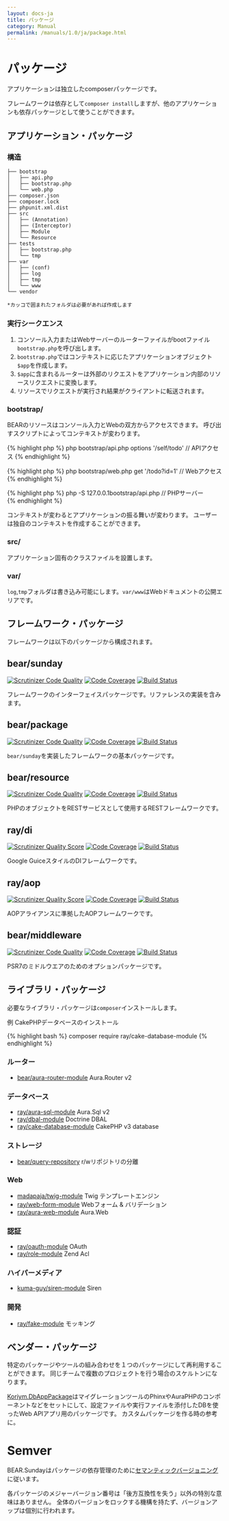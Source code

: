 ```yaml
---
layout: docs-ja
title: パッケージ
category: Manual
permalink: /manuals/1.0/ja/package.html
---
```


# パッケージ

アプリケーションは独立したcomposerパッケージです。

フレームワークは依存として`composer install`しますが、他のアプリケーションも依存パッケージとして使うことができます。

## アプリケーション・パッケージ

### 構造

```
├── bootstrap
│   ├── api.php
│   ├── bootstrap.php
│   └── web.php
├── composer.json
├── composer.lock
├── phpunit.xml.dist
├── src
│   ├── (Annotation)
│   ├── (Interceptor)
│   ├── Module
│   └── Resource
├── tests
│   ├── bootstrap.php
│   └── tmp
├── var
│   ├── (conf)
│   ├── log
│   ├── tmp
│   └── www
└── vendor

*カッコで囲まれたフォルダは必要があれば作成します

```

### 実行シークエンス

 1. コンソール入力またはWebサーバーのルーターファイルがbootファイル`bootstrap.php`を呼び出します。
 3. `bootstrap.php`ではコンテキストに応じたアプリケーションオブジェクト`$app`を作成します。
 4. `$app`に含まれるルーターは外部のリクエストをアプリケーション内部のリソースリクエストに変換します。
 4. リソースでリクエストが実行され結果がクライアントに転送されます。


### bootstrap/
BEARのリソースはコンソール入力とWebの双方からアクセスできます。
呼び出すスクリプトによってコンテキストが変わります。

{% highlight php %}
php bootstrap/api.php options '/self/todo' // APIアクセス
{% endhighlight %}

{% highlight php %}
php bootstrap/web.php get '/todo?id=1' // Webアクセス
{% endhighlight %}

{% highlight php %}
php -S 127.0.0.1bootstrap/api.php // PHPサーバー    
{% endhighlight %}

コンテキストが変わるとアプリケーションの振る舞いが変わります。
ユーザーは独自のコンテキストを作成することができます。

### src/

アプリケーション固有のクラスファイルを設置します。

### var/

`log`,`tmp`フォルダは書き込み可能にします。`var/www`はWebドキュメントの公開エリアです。

## フレームワーク・パッケージ

フレームワークは以下のパッケージから構成されます。

## bear/sunday
[![Scrutinizer Code Quality](https://scrutinizer-ci.com/g/bearsunday/BEAR.Sunday/badges/quality-score.png?b=1.x)](https://scrutinizer-ci.com/g/bearsunday/BEAR.Sunday/?branch=1.x)
[![Code Coverage](https://scrutinizer-ci.com/g/bearsunday/BEAR.Sunday/badges/coverage.png?b=1.x)](https://scrutinizer-ci.com/g/bearsunday/BEAR.Sunday/?branch=1.x)
[![Build Status](https://travis-ci.org/bearsunday/BEAR.Sunday.svg?branch=1.x)](https://travis-ci.org/bearsunday/BEAR.Sunday?branch=1.x)

フレームワークのインターフェイスパッケージです。リファレンスの実装を含みます。

## bear/package
[![Scrutinizer Code Quality](https://scrutinizer-ci.com/g/bearsunday/BEAR.Package/badges/quality-score.png?b=1.x)](https://scrutinizer-ci.com/g/bearsunday/BEAR.Package/?branch=1.x)
[![Code Coverage](https://scrutinizer-ci.com/g/bearsunday/BEAR.Package/badges/coverage.png?b=1.x)](https://scrutinizer-ci.com/g/bearsunday/BEAR.Package/?branch=1.x)
[![Build Status](https://travis-ci.org/bearsunday/BEAR.Package.svg?branch=1.x)](https://travis-ci.org/bearsunday/BEAR.Package)


`bear/sunday`を実装したフレームワークの基本パッケージです。

## bear/resource
[![Scrutinizer Code Quality](https://scrutinizer-ci.com/g/bearsunday/BEAR.Resource/badges/quality-score.png?b=1.x)](https://scrutinizer-ci.com/g/bearsunday/BEAR.Resource/?branch=1.x)
[![Code Coverage](https://scrutinizer-ci.com/g/bearsunday/BEAR.Resource/badges/coverage.png?b=1.x)](https://scrutinizer-ci.com/g/bearsunday/BEAR.Resource/?branch=1.x)
[![Build Status](https://travis-ci.org/bearsunday/BEAR.Resource.svg?branch=1.x)](https://travis-ci.org/bearsunday/BEAR.Resource)

PHPのオブジェクトをRESTサービスとして使用するRESTフレームワークです。

## ray/di
 [![Scrutinizer Quality Score](https://scrutinizer-ci.com/g/ray-di/Ray.Di/badges/quality-score.png?b=2.x)](https://scrutinizer-ci.com/g/ray-di/Ray.Di/)
 [![Code Coverage](https://scrutinizer-ci.com/g/ray-di/Ray.Di/badges/coverage.png?b=2.x)](https://scrutinizer-ci.com/g/ray-di/Ray.Di/)
 [![Build Status](https://secure.travis-ci.org/ray-di/Ray.Di.png?b=2.x)](http://travis-ci.org/ray-di/Ray.Di)

Google GuiceスタイルのDIフレームワークです。

## ray/aop
 [![Scrutinizer Quality Score](https://scrutinizer-ci.com/g/ray-di/Ray.Aop/badges/quality-score.png?b=2.x)](https://scrutinizer-ci.com/g/ray-di/Ray.Aop/)
 [![Code Coverage](https://scrutinizer-ci.com/g/ray-di/Ray.Aop/badges/coverage.png?b=2.x)](https://scrutinizer-ci.com/g/ray-di/Ray.Aop/)
 [![Build Status](https://secure.travis-ci.org/ray-di/Ray.Aop.png?b=2.x)](http://travis-ci.org/ray-di/Ray.Aop)

AOPアライアンスに準拠したAOPフレームワークです。

## bear/middleware
[![Scrutinizer Code Quality](https://scrutinizer-ci.com/g/bearsunday/BEAR.Middleware/badges/quality-score.png?b=1.x)](https://scrutinizer-ci.com/g/bearsunday/BEAR.Middleware/?branch=1.x)
[![Code Coverage](https://scrutinizer-ci.com/g/bearsunday/BEAR.Middleware/badges/coverage.png?b=1.x)](https://scrutinizer-ci.com/g/bearsunday/BEAR.Middleware/?branch=1.x)
[![Build Status](https://travis-ci.org/bearsunday/BEAR.Middleware.svg?branch=1.x)](https://travis-ci.org/bearsunday/BEAR.Middleware)

PSR7のミドルウエアのためのオプションパッケージです。

## ライブラリ・パッケージ

必要なライブラリ・パッケージは`composer`インストールします。

例 CakePHPデータベースのインストール

{% highlight bash %}
composer require ray/cake-database-module
{% endhighlight %}

### ルーター

 *  [bear/aura-router-module](https://github.com/bearsunday/BEAR.AuraRouterModule) Aura.Router v2

### データベース

 * [ray/aura-sql-module](https://github.com/ray-di/Ray.AuraSqlModule) Aura.Sql v2
 * [ray/dbal-module](https://github.com/ray-di/Ray.DbalModule) Doctrine DBAL
 * [ray/cake-database-module](https://github.com/ray-di/Ray.CakeDbModule) CakePHP v3 database

### ストレージ

 * [bear/query-repository](https://github.com/bearsunday/BEAR.QueryRepository) r/wリポジトリの分離

### Web

 * [madapaja/twig-module](http://bearsunday.github.io/manuals/1.0/ja/html.html) Twig テンプレートエンジン
 * [ray/web-form-module](http://bearsunday.github.io/manuals/1.0/ja/form.html) Webフォーム & バリデーション
 * [ray/aura-web-module](https://github.com/Ray-Di/Ray.AuraWebModule) Aura.Web

### 認証

 * [ray/oauth-module](https://github.com/Ray-Di/Ray.OAuthModule) OAuth
 * [ray/role-module](https://github.com/ray-di/Ray.RoleModule) Zend Acl

### ハイパーメディア

 * [kuma-guy/siren-module](https://github.com/kuma-guy/BEAR.SirenModule) Siren

### 開発

 * [ray/fake-module](https://github.com/shingo-kumagai/Ray.FakeModule) モッキング

## ベンダー・パッケージ

特定のパッケージやツールの組み合わせを１つのパッケージにして再利用することができます。
同じチームで複数のプロジェクトを行う場合のスケルトンになります。

[Koriym.DbAppPackage](https://github.com/koriym/Koriym.DbAppPackage)はマイグレーションツールのPhinxやAuraPHPのコンポーネントなどをセットにして、設定ファイルや実行ファイルを添付したDBを使ったWeb APIアプリ用のパッケージです。
カスタムパッケージを作る時の参考に。

# Semver

BEAR.Sundayはパッケージの依存管理のために[セマンティックバージョニング](http://semver.org/lang/ja/)に従います。

各パッケージのメジャーバージョン番号は「後方互換性を失う」以外の特別な意味はありません。
全体のバージョンをロックする機構を持たず、バージョンアップは個別に行われます。
